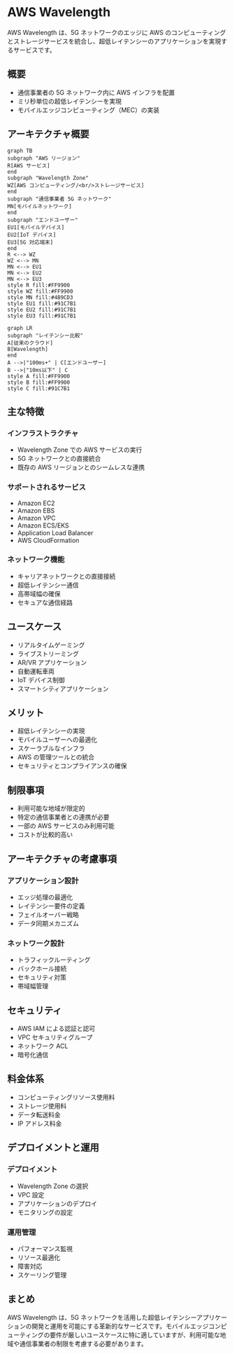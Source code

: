 # AWS Wavelength

AWS Wavelength は、5G ネットワークのエッジに AWS のコンピューティングとストレージサービスを統合し、超低レイテンシーのアプリケーションを実現するサービスです。

## 概要

- 通信事業者の 5G ネットワーク内に AWS インフラを配置
- ミリ秒単位の超低レイテンシーを実現
- モバイルエッジコンピューティング（MEC）の実装

## アーキテクチャ概要

```mermaid
graph TB
subgraph "AWS リージョン"
R[AWS サービス]
end
subgraph "Wavelength Zone"
WZ[AWS コンピューティング/<br/>ストレージサービス]
end
subgraph "通信事業者 5G ネットワーク"
MN[モバイルネットワーク]
end
subgraph "エンドユーザー"
EU1[モバイルデバイス]
EU2[IoT デバイス]
EU3[5G 対応端末]
end
R <--> WZ
WZ <--> MN
MN <--> EU1
MN <--> EU2
MN <--> EU3
style R fill:#FF9900
style WZ fill:#FF9900
style MN fill:#4B9CD3
style EU1 fill:#91C7B1
style EU2 fill:#91C7B1
style EU3 fill:#91C7B1
```

```mermaid
graph LR
subgraph "レイテンシー比較"
A[従来のクラウド]
B[Wavelength]
end
A -->|"100ms+" | C[エンドユーザー]
B -->|"10ms以下" | C
style A fill:#FF9900
style B fill:#FF9900
style C fill:#91C7B1
```

## 主な特徴

### インフラストラクチャ

- Wavelength Zone での AWS サービスの実行
- 5G ネットワークとの直接統合
- 既存の AWS リージョンとのシームレスな連携

### サポートされるサービス

- Amazon EC2
- Amazon EBS
- Amazon VPC
- Amazon ECS/EKS
- Application Load Balancer
- AWS CloudFormation

### ネットワーク機能

- キャリアネットワークとの直接接続
- 超低レイテンシー通信
- 高帯域幅の確保
- セキュアな通信経路

## ユースケース

- リアルタイムゲーミング
- ライブストリーミング
- AR/VR アプリケーション
- 自動運転車両
- IoT デバイス制御
- スマートシティアプリケーション

## メリット

- 超低レイテンシーの実現
- モバイルユーザーへの最適化
- スケーラブルなインフラ
- AWS の管理ツールとの統合
- セキュリティとコンプライアンスの確保

## 制限事項

- 利用可能な地域が限定的
- 特定の通信事業者との連携が必要
- 一部の AWS サービスのみ利用可能
- コストが比較的高い

## アーキテクチャの考慮事項

### アプリケーション設計

- エッジ処理の最適化
- レイテンシー要件の定義
- フェイルオーバー戦略
- データ同期メカニズム

### ネットワーク設計

- トラフィックルーティング
- バックホール接続
- セキュリティ対策
- 帯域幅管理

## セキュリティ

- AWS IAM による認証と認可
- VPC セキュリティグループ
- ネットワーク ACL
- 暗号化通信

## 料金体系

- コンピューティングリソース使用料
- ストレージ使用料
- データ転送料金
- IP アドレス料金

## デプロイメントと運用

### デプロイメント

- Wavelength Zone の選択
- VPC 設定
- アプリケーションのデプロイ
- モニタリングの設定

### 運用管理

- パフォーマンス監視
- リソース最適化
- 障害対応
- スケーリング管理

## まとめ

AWS Wavelength は、5G ネットワークを活用した超低レイテンシーアプリケーションの開発と運用を可能にする革新的なサービスです。モバイルエッジコンピューティングの要件が厳しいユースケースに特に適していますが、利用可能な地域や通信事業者の制限を考慮する必要があります。
